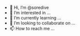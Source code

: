 - 👋 Hi, I’m @soredive
- 👀 I’m interested in ...
- 🌱 I’m currently learning ...
- 💞️ I’m looking to collaborate on ...
- 📫 How to reach me ...

<!---
soredive/soredive is a ✨ special ✨ repository because its `README.md` (this file) appears on your GitHub profile.
You can click the Preview link to take a look at your changes.
--->
